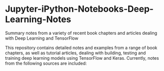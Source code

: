 # Jupyter-iPython-Notebooks-Deep-Learning-Notes
Summary notes from a variety of recent book chapters and articles dealing with Deep Learning and TensorFlow

This repository contains detailed notes and examples from a range of book chapters, as well as tutorial articles, dealing with building, testing and training deep learning models using TensorFlow and Keras. Currently, notes from the following sources are included:

